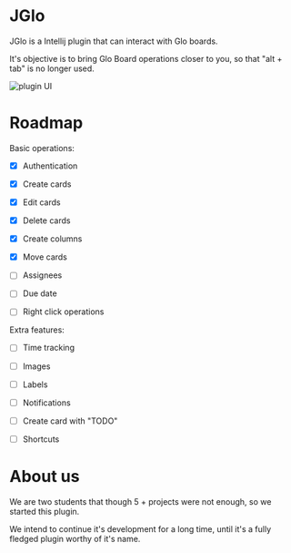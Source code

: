 # JGlo

JGlo is a Intellij plugin that can interact with Glo boards.

It's objective is to bring Glo Board operations closer to you, so that "alt + tab" is no longer used.


![plugin UI](https://github.com/jglo-team/JGlo/blob/master/UI.png)
# Roadmap

Basic operations:
+ [x] Authentication
+ [x] Create cards
+ [x] Edit cards
+ [x] Delete cards
+ [x] Create columns
+ [x] Move cards
+ [ ] Assignees
+ [ ] Due date
+ [ ] Right click operations


Extra features:
+ [ ] Time tracking
+ [ ] Images
+ [ ] Labels
+ [ ] Notifications
+ [ ] Create card with "TODO" 
+ [ ] Shortcuts 


# About us
We are two students that though 5 + projects were not enough, so we started this plugin.

We intend to continue it's development for a long time, until it's a fully fledged plugin worthy of it's name.
